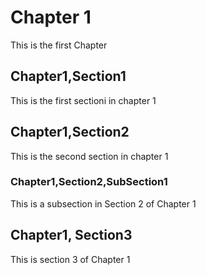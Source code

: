 # Chapter 1

This is the first Chapter

## Chapter1,Section1

This is the first sectioni in chapter 1

## Chapter1,Section2

This is the second section in chapter 1

### Chapter1,Section2,SubSection1

This is a subsection in Section 2 of Chapter 1

## Chapter1, Section3

This is section 3 of Chapter 1